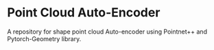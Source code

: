 # Point Cloud Auto-Encoder
A repository for shape point cloud Auto-encoder using Pointnet++ and Pytorch-Geometry library. 
